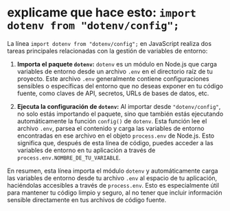 # explicame que hace esto: `import dotenv from "dotenv/config";`

La línea `import dotenv from "dotenv/config";` en JavaScript realiza dos tareas principales relacionadas con la gestión de variables de entorno:

1. **Importa el paquete `dotenv`:** `dotenv` es un módulo en Node.js que carga variables de entorno desde un archivo `.env` en el directorio raíz de tu proyecto. Este archivo `.env` generalmente contiene configuraciones sensibles o específicas del entorno que no deseas exponer en tu código fuente, como claves de API, secretos, URLs de bases de datos, etc.

2. **Ejecuta la configuración de `dotenv`:** Al importar desde `"dotenv/config"`, no solo estás importando el paquete, sino que también estás ejecutando automáticamente la función `config()` de `dotenv`. Esta función lee el archivo `.env`, parsea el contenido y carga las variables de entorno encontradas en ese archivo en el objeto `process.env` de Node.js. Esto significa que, después de esta línea de código, puedes acceder a las variables de entorno en tu aplicación a través de `process.env.NOMBRE_DE_TU_VARIABLE`.

En resumen, esta línea importa el módulo `dotenv` y automáticamente carga las variables de entorno desde tu archivo `.env` al espacio de tu aplicación, haciéndolas accesibles a través de `process.env`. Esto es especialmente útil para mantener tu código limpio y seguro, al no tener que incluir información sensible directamente en tus archivos de código fuente.
